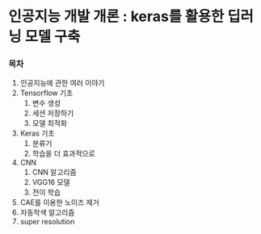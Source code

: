 # 인공지능 개발 개론 : keras를 활용한 딥러닝 모델 구축

### 목차
1. 인공지능에 관한 여러 이야기
2. Tensorflow 기초
	1. 변수 생성
	2. 세션 저장하기
	3. 모델 최적화
3. Keras 기초
	1. 분류기
	2. 학습을 더 효과적으로
4. CNN
	1. CNN 알고리즘
	2. VGG16 모델
	3. 전이 학습
5. CAE를 이용한 노이즈 제거
6. 자동착색 알고리즘
7. super resolution